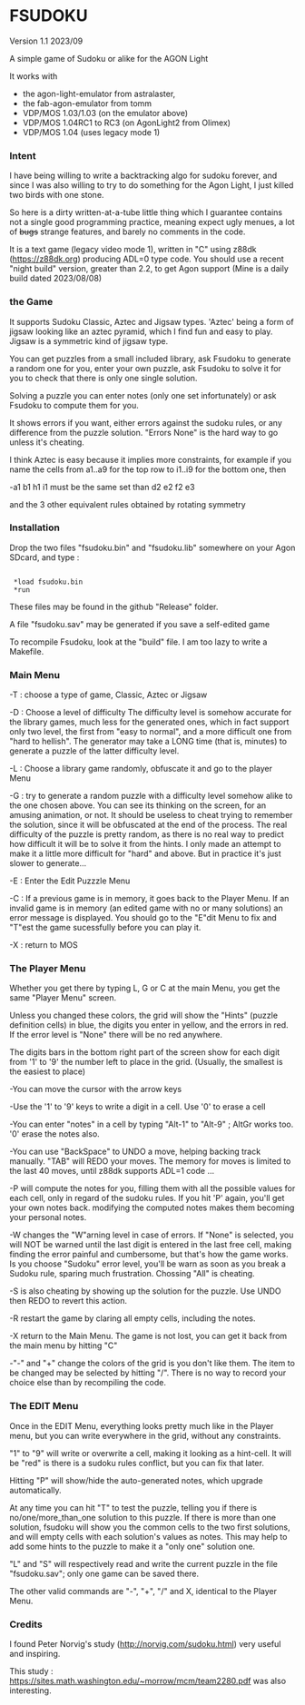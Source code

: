 
# FSUDOKU

Version 1.1 2023/09

A simple game of Sudoku or alike for the AGON Light

It works with 
- the agon-light-emulator from astralaster, 
- the fab-agon-emulator from tomm 
- VDP/MOS 1.03/1.03 (on the emulator above)
- VDP/MOS 1.04RC1 to RC3 (on AgonLight2 from Olimex)
- VDP/MOS 1.04 (uses legacy mode 1)

###  Intent

I have being willing to write a backtracking algo for sudoku forever, and since
I was also willing to try to do something for the Agon Light, I just killed two birds with one stone.

So here is a dirty written-at-a-tube little thing which I guarantee contains not a single 
good programming practice, meaning expect ugly menues, a lot of ~~bugs~~ strange features, 
and barely no comments in the code. 

It is a text game (legacy video mode 1), written in "C" using z88dk (https://z88dk.org) producing ADL=0 type code.
You should use a recent "night build" version, greater than 2.2, to get Agon support 
(Mine is a daily build dated 2023/08/08)

### the Game

It supports Sudoku Classic, Aztec and Jigsaw types. 'Aztec' being a form of jigsaw looking like an aztec pyramid,
which I find fun and easy to play. Jigsaw is a symmetric kind of jigsaw type.

You can get puzzles from a small included library, ask Fsudoku to generate a random one for you,
enter your own puzzle, ask Fsudoku to solve it for you to check that there is only one single solution.

Solving a puzzle you can enter notes (only one set infortunately) or ask Fsudoku to compute them
for you.

It shows errors if you want, either errors against the sudoku rules, or any difference from the
puzzle solution. "Errors None" is the hard way to go unless it's cheating.

I think Aztec is easy because it implies more constraints, for example if you name the cells
from a1..a9 for the top row to i1..i9 for the bottom one, then

-a1 b1 h1 i1 must be the same set than d2 e2 f2 e3  

and the 3 other equivalent rules obtained by rotating symmetry

### Installation

Drop the two files "fsudoku.bin" and "fsudoku.lib" somewhere on your Agon SDcard, and type :

<code>
 *load fsudoku.bin
 *run
</code>

These files may be found in the github "Release" folder.

A file "fsudoku.sav" may be generated if you save a self-edited game

To recompile Fsudoku, look at the "build" file. I am too lazy to write a Makefile.


### Main Menu

-T : choose a type of game, Classic, Aztec or Jigsaw

-D : Choose a level of difficulty
     The difficulty level is somehow accurate for the library games, much less for the 
     generated ones, which in fact support only two level, the first from "easy to normal",
     and a more difficult one from "hard to hellish". The generator may take a LONG time
     (that is, minutes) to generate a puzzle of the latter difficulty level.

-L : Choose a library game randomly, obfuscate it and go to the player Menu

-G : try to generate a random puzzle with a difficulty level somehow alike to the one chosen above.
     You can see its thinking on the screen, for an amusing animation, or not. It should be
     useless to cheat trying to remember the solution, since it will be obfuscated at the end of 
     the process.
     The real difficulty of the puzzle is pretty random, as there is no real way to predict
     how difficult it will be to solve it from the hints. I only made an attempt to make it a little
     more difficult for "hard" and above. But in practice it's just slower to generate...

-E : Enter the Edit Puzzzle Menu

-C : If a previous game is in memory, it goes back to the Player Menu.
     If an invalid game is in memory (an edited game with no or many solutions) an error
     message is displayed. You should go to the "E"dit Menu to fix and "T"est the game
     sucessfully before you can play it.

-X : return to MOS

### The Player Menu

Whether you get there by typing L, G or C at the main Menu, you get the same "Player Menu" screen.

Unless you changed these colors, the grid will show the "Hints" (puzzle definition cells) in blue,
the digits you enter in yellow, and the errors in red. If the error level is "None" there will be
no red anywhere.

The digits bars in the bottom right part of the screen show for each digit from '1' to '9' the number 
left to place in the grid. (Usually, the smallest is the easiest to place)

-You can move the cursor with the arrow keys

-Use the '1' to '9' keys to write a digit in a cell. Use '0' to erase a cell

-You can enter "notes" in a cell by typing "Alt-1" to "Alt-9" ; AltGr works too. '0' erase the notes also.

-You can use "BackSpace" to UNDO a move, helping backing track manually. "TAB" will REDO your moves.
 The memory for moves is limited to the last 40 moves, until z88dk supports ADL=1 code ...

-P will compute the notes for you, filling them with all the possible values for each cell, only
 in regard of the sudoku rules. If you hit 'P' again, you'll get your own notes back. modifying the 
 computed notes makes them becoming your personal notes.

-W changes the "W"arning level in case of errors. If "None" is selected, you will NOT be warned until
 the last digit is entered in the last free cell, making finding the error painful and cumbersome, but
 that's how the game works. Is you choose "Sudoku" error level, you'll be warn as soon as you break a 
 Sudoku rule, sparing much frustration. Chossing "All" is cheating.

-S is also cheating by showing up the solution for the puzzle. Use UNDO then REDO to revert this action.

-R restart the game by claring all empty cells, including the notes.

-X return to the Main Menu. The game is not lost, you can get it back from the main menu by hitting "C"

-"-" and "+" change the colors of the grid is you don't like them. The item to be changed may be
 selected by hitting "/". There is no way to record your choice else than by recompiling the code.

### The EDIT Menu

Once in the EDIT Menu, everything looks pretty much like in the Player menu, but you can write everywhere
in the grid, without any constraints.

"1" to "9" will write or overwrite a cell, making it looking as a hint-cell.
It will be "red" is there is a sudoku rules conflict, but you can fix that later.

Hitting "P" will show/hide the auto-generated notes, which upgrade automatically.

At any time you can hit "T" to test the puzzle, telling you if there is no/one/more_than_one solution to
this puzzle. If there is more than one solution, fsudoku will show you the common cells to the two first 
solutions, and will empty cells with each solution's values as notes. This may help to add some hints to the
puzzle to make it a "only one" solution one.

"L" and "S" will respectively read and write the current puzzle in the file "fsudoku.sav"; only one game 
can be saved there.

The other valid commands are "-", "+", "/" and X, identical to the Player Menu.

### Credits

I found Peter Norvig's study (http://norvig.com/sudoku.html) very useful and inspiring. 

This study : https://sites.math.washington.edu/~morrow/mcm/team2280.pdf was also interesting.


